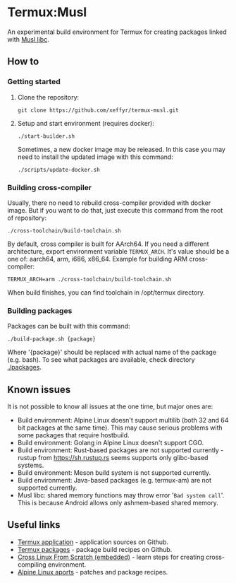 # Termux:Musl

An experimental build environment for Termux for creating packages linked with [Musl libc](https://www.musl-libc.org/).

## How to

### Getting started

1. Clone the repository:
   ```
   git clone https://github.com/xeffyr/termux-musl.git
   ```

2. Setup and start environment (requires docker):
   ```
   ./start-builder.sh
   ```
   Sometimes, a new docker image may be released. In this case you may need to install the updated image with this command:
   ```
   ./scripts/update-docker.sh
   ```

### Building cross-compiler

Usually, there no need to rebuild cross-compiler provided with docker image. But if you want to do that, just execute this command from the root of repository:
```
./cross-toolchain/build-toolchain.sh
```

By default, cross compiler is built for AArch64. If you need a different architecture, export environment variable `TERMUX_ARCH`. It's value should be a one of: aarch64, arm, i686, x86_64. Example for building ARM cross-compiler:
```
TERMUX_ARCH=arm ./cross-toolchain/build-toolchain.sh
```

When build finishes, you can find toolchain in /opt/termux directory.

### Building packages

Packages can be built with this command:
```
./build-package.sh {package}
```
Where '{package}' should be replaced with actual name of the package (e.g. bash). To see what packages are available, check directory [./packages](./packages).

## Known issues

It is not possible to know all issues at the one time, but major ones are:

* Build environment: Alpine Linux doesn't support multilib (both 32 and 64 bit packages at the same time). This may cause serious problems with some packages that require hostbuild.
* Build environment: Golang in Alpine Linux doesn't support CGO.
* Build environment: Rust-based packages are not supported currently - rustup from https://sh.rustup.rs seems supports only glibc-based systems.
* Build environment: Meson build system is not supported currently.
* Build environment: Java-based packages (e.g. termux-am) are not supported currently.
* Musl libc: shared memory functions may throw error '`Bad system call`'. This is because Android allows only ashmem-based shared memory.

## Useful links

- [Termux application](https://github.com/termux/termux-app) - application sources on Github.
- [Termux packages](https://github.com/termux/termux-packages) - package build recipes on Github.
- [Cross Linux From Scratch (embedded)](http://trac.clfs.org/wiki/download#EmbeddedDevelopment) - learn steps for creating cross-compiling environment.
- [Alpine Linux aports](https://git.alpinelinux.org/cgit/aports) - patches and package recipes.
